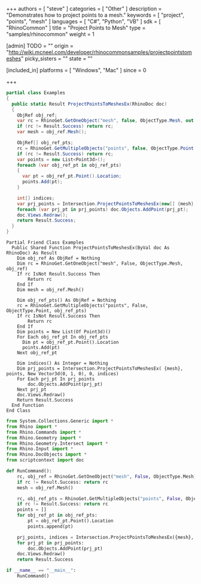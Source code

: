 +++
authors = [ "steve" ]
categories = [ "Other" ]
description = "Demonstrates how to project points to a mesh."
keywords = [ "project", "points", "mesh" ]
languages = [ "C#", "Python", "VB" ]
sdk = [ "RhinoCommon" ]
title = "Project Points to Mesh"
type = "samples/rhinocommon"
weight = 1

[admin]
TODO = ""
origin = "http://wiki.mcneel.com/developer/rhinocommonsamples/projectpointstomeshes"
picky_sisters = ""
state = ""

[included_in]
platforms = [ "Windows", "Mac" ]
since = 0

+++

<div class="codetab-content" id="cs">

```cs
partial class Examples
{
  public static Result ProjectPointsToMeshesEx(RhinoDoc doc)
  {
    ObjRef obj_ref;
    var rc = RhinoGet.GetOneObject("mesh", false, ObjectType.Mesh, out obj_ref);
    if (rc != Result.Success) return rc;
    var mesh = obj_ref.Mesh();

    ObjRef[] obj_ref_pts;
    rc = RhinoGet.GetMultipleObjects("points", false, ObjectType.Point, out obj_ref_pts);
    if (rc != Result.Success) return rc;
    var points = new List<Point3d>();
    foreach (var obj_ref_pt in obj_ref_pts)
    {
      var pt = obj_ref_pt.Point().Location;
      points.Add(pt);
    }

    int[] indices;
    var prj_points = Intersection.ProjectPointsToMeshesEx(new[] {mesh}, points, new Vector3d(0, 1, 0), 0, out indices);
    foreach (var prj_pt in prj_points) doc.Objects.AddPoint(prj_pt);
    doc.Views.Redraw();
    return Result.Success;
  }
}
```

</div>


<div class="codetab-content" id="vb">

```vbnet
Partial Friend Class Examples
  Public Shared Function ProjectPointsToMeshesEx(ByVal doc As RhinoDoc) As Result
	Dim obj_ref As ObjRef = Nothing
	Dim rc = RhinoGet.GetOneObject("mesh", False, ObjectType.Mesh, obj_ref)
	If rc IsNot Result.Success Then
		Return rc
	End If
	Dim mesh = obj_ref.Mesh()

	Dim obj_ref_pts() As ObjRef = Nothing
	rc = RhinoGet.GetMultipleObjects("points", False, ObjectType.Point, obj_ref_pts)
	If rc IsNot Result.Success Then
		Return rc
	End If
	Dim points = New List(Of Point3d)()
	For Each obj_ref_pt In obj_ref_pts
	  Dim pt = obj_ref_pt.Point().Location
	  points.Add(pt)
	Next obj_ref_pt

	Dim indices() As Integer = Nothing
	Dim prj_points = Intersection.ProjectPointsToMeshesEx( {mesh}, points, New Vector3d(0, 1, 0), 0, indices)
	For Each prj_pt In prj_points
		doc.Objects.AddPoint(prj_pt)
	Next prj_pt
	doc.Views.Redraw()
	Return Result.Success
  End Function
End Class
```

</div>


<div class="codetab-content" id="py">

```python
from System.Collections.Generic import *
from Rhino import *
from Rhino.Commands import *
from Rhino.Geometry import *
from Rhino.Geometry.Intersect import *
from Rhino.Input import *
from Rhino.DocObjects import *
from scriptcontext import doc

def RunCommand():
    rc, obj_ref = RhinoGet.GetOneObject("mesh", False, ObjectType.Mesh)
    if rc != Result.Success: return rc
    mesh = obj_ref.Mesh()

    rc, obj_ref_pts = RhinoGet.GetMultipleObjects("points", False, ObjectType.Point)
    if rc != Result.Success: return rc
    points = []
    for obj_ref_pt in obj_ref_pts:
        pt = obj_ref_pt.Point().Location
        points.append(pt)

    prj_points, indices = Intersection.ProjectPointsToMeshesEx({mesh}, points, Vector3d(0, 1, 0), 0)
    for prj_pt in prj_points:
        doc.Objects.AddPoint(prj_pt)
    doc.Views.Redraw()
    return Result.Success

if __name__ == "__main__":
    RunCommand()
```

</div>
